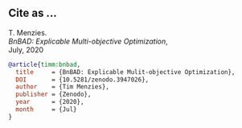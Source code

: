 ## Cite as ...

T. Menzies.   
_BnBAD: Explicable Multi-objective Optimization_,  
July, 2020 


```bibtex
@article{timm:bnbad,
  title     = {BnBAD: Explicable Mulit-objective Optimization},
  DOI       = {10.5281/zenodo.3947026}, 
  author    = {Tim Menzies}, 
  publisher = {Zenodo}, 
  year      = {2020}, 
  month     = {Jul}
}
```
